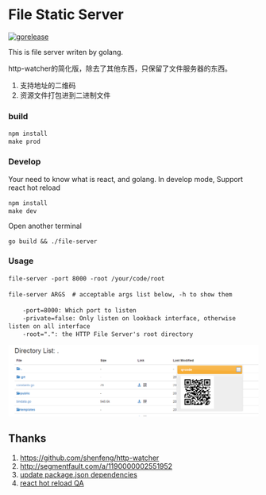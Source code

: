 # File Static Server
[![gorelease](https://dn-gorelease.qbox.me/gorelease-download-blue.svg)](http://gorelease.herokuapp.com/codeskyblue/file-server)

This is file server writen by golang.

http-watcher的简化版，除去了其他东西，只保留了文件服务器的东西。

1. 支持地址的二维码
2. 资源文件打包进到二进制文件

### build

	npm install
	make prod

### Develop
Your need to know what is react, and golang.
In develop mode, Support react hot reload

	npm install
	make dev

Open another terminal

	go build && ./file-server
	
### Usage

	file-server -port 8000 -root /your/code/root

	file-server ARGS  # acceptable args list below, -h to show them

		-port=8000: Which port to listen
		-private=false: Only listen on lookback interface, otherwise listen on all interface
		-root=".": the HTTP File Server's root directory

![demo](images/demo.png)

## Thanks
1. <https://github.com/shenfeng/http-watcher>
2. <http://segmentfault.com/a/1190000002551952>
3. [update package.json dependencies](http://stackoverflow.com/questions/16073603/how-do-i-update-each-dependency-in-package-json-to-the-latest-version)
4. [react hot reload QA](https://github.com/gaearon/react-hot-loader/blob/master/docs/Troubleshooting.md)
